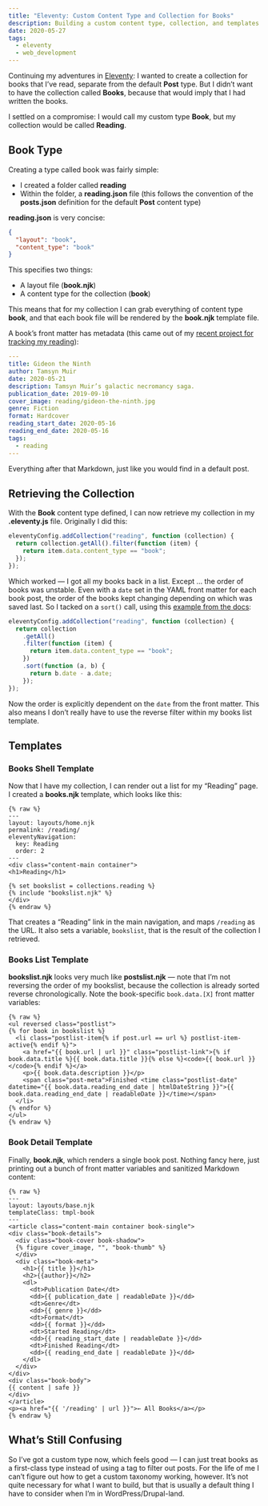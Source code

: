 ```yaml
---
title: "Eleventy: Custom Content Type and Collection for Books"
description: Building a custom content type, collection, and templates for logging my reading.
date: 2020-05-27
tags:
  - eleventy
  - web_development
---
```


Continuing my adventures in [Eleventy](http://11ty.dev): I wanted to create a collection for books that I’ve read, separate from the default **Post** type. But I didn’t want to have the collection called **Books**, because that would imply that I had written the books.

I settled on a compromise: I would call my custom type **Book**, but my collection would be called **Reading**.

## Book Type

Creating a type called book was fairly simple:

- I created a folder called **reading**
- Within the folder, a **reading.json** file (this follows the convention of the **posts.json** definition for the default **Post** content type)

**reading.json** is very concise:

```json
{
  "layout": "book",
  "content_type": "book"
}
```

This specifies two things:

- A layout file (**book.njk**)
- A content type for the collection (**book**)

This means that for my collection I can grab everything of content type **book**, and that each book file will be rendered by the **book.njk** template file.

A book’s front matter has metadata (this came out of my [recent project for tracking my reading](http://dirtystylus.com/2020/04/17/visualizing-my-reading-with-semiotic/)):

```yaml
---
title: Gideon the Ninth
author: Tamsyn Muir
date: 2020-05-21
description: Tamsyn Muir’s galactic necromancy saga.
publication_date: 2019-09-10
cover_image: reading/gideon-the-ninth.jpg
genre: Fiction
format: Hardcover
reading_start_date: 2020-05-16
reading_end_date: 2020-05-16
tags:
  - reading
---

```

Everything after that Markdown, just like you would find in a default post.

## Retrieving the Collection

With the **Book** content type defined, I can now retrieve my collection in my **.eleventy.js** file. Originally I did this:

```js
eleventyConfig.addCollection("reading", function (collection) {
  return collection.getAll().filter(function (item) {
    return item.data.content_type == "book";
  });
});
```

Which worked — I got all my books back in a list. Except … the order of books was unstable. Even with a `date` set in the YAML front matter for each book post, the order of the books kept changing depending on which was saved last. So I tacked on a `sort()` call, using this [example from the docs](<https://www.11ty.dev/docs/collections/#getall()%20>):

```js
eleventyConfig.addCollection("reading", function (collection) {
  return collection
    .getAll()
    .filter(function (item) {
      return item.data.content_type == "book";
    })
    .sort(function (a, b) {
      return b.date - a.date;
    });
});
```

Now the order is explicitly dependent on the `date` from the front matter. This also means I don’t really have to use the reverse filter within my books list template.

## Templates

### Books Shell Template

Now that I have my collection, I can render out a list for my “Reading” page. I created a **books.njk** template, which looks like this:

```twig
{% raw %}
---
layout: layouts/home.njk
permalink: /reading/
eleventyNavigation:
  key: Reading
  order: 2
---
<div class="content-main container">
<h1>Reading</h1>

{% set bookslist = collections.reading %}
{% include "bookslist.njk" %}
</div>
{% endraw %}
```

That creates a “Reading” link in the main navigation, and maps `/reading` as the URL. It also sets a variable, `bookslist`, that is the result of the collection I retrieved.

### Books List Template

**bookslist.njk** looks very much like **postslist.njk** — note that I’m not reversing the order of my bookslist, because the collection is already sorted reverse chronologically. Note the book-specific `book.data.[X]` front matter variables:

```twig
{% raw %}
<ul reversed class="postlist">
{% for book in bookslist %}
  <li class="postlist-item{% if post.url == url %} postlist-item-active{% endif %}">
    <a href="{{ book.url | url }}" class="postlist-link">{% if book.data.title %}{{ book.data.title }}{% else %}<code>{{ book.url }}</code>{% endif %}</a>
    <p>{{ book.data.description }}</p>
    <span class="post-meta">Finished <time class="postlist-date" datetime="{{ book.data.reading_end_date | htmlDateString }}">{{ book.data.reading_end_date | readableDate }}</time></span>
  </li>
{% endfor %}
</ul>
{% endraw %}
```

### Book Detail Template

Finally, **book.njk**, which renders a single book post. Nothing fancy here, just printing out a bunch of front matter variables and sanitized Markdown content:

```twig
{% raw %}
---
layout: layouts/base.njk
templateClass: tmpl-book
---
<article class="content-main container book-single">
<div class="book-details">
  <div class="book-cover book-shadow">
  {% figure cover_image, "", "book-thumb" %}
  </div>
  <div class="book-meta">
    <h1>{{ title }}</h1>
    <h2>{{author}}</h2>
    <dl>
      <dt>Publication Date</dt>
      <dd>{{ publication_date | readableDate }}</dd>
      <dt>Genre</dt>
      <dd>{{ genre }}</dd>
      <dt>Format</dt>
      <dd>{{ format }}</dd>
      <dt>Started Reading</dt>
      <dd>{{ reading_start_date | readableDate }}</dd>
      <dt>Finished Reading</dt>
      <dd>{{ reading_end_date | readableDate }}</dd>
    </dl>
  </div>
</div>
<div class="book-body">
{{ content | safe }}
</div>
</article>
<p><a href="{{ '/reading' | url }}">← All Books</a></p>
{% endraw %}
```

## What’s Still Confusing

So I’ve got a custom type now, which feels good — I can just treat books as a first-class type instead of using a tag to filter out posts. For the life of me I can’t figure out how to get a custom taxonomy working, however. It’s not quite necessary for what I want to build, but that is usually a default thing I have to consider when I’m in WordPress/Drupal-land.
